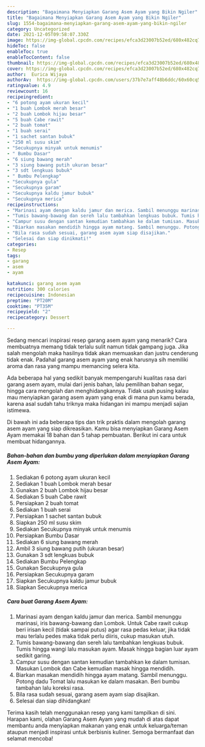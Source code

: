 ```yaml
---
description: "Bagaimana Menyiapkan Garang Asem Ayam yang Bikin Ngiler"
title: "Bagaimana Menyiapkan Garang Asem Ayam yang Bikin Ngiler"
slug: 1554-bagaimana-menyiapkan-garang-asem-ayam-yang-bikin-ngiler
category: Uncategorized
date: 2021-12-05T09:58:07.330Z
image: https://img-global.cpcdn.com/recipes/efca3d23007b52ed/680x482cq70/garang-asem-ayam-foto-resep-utama.jpg
hideToc: false
enableToc: true
enableTocContent: false
thumbnail: https://img-global.cpcdn.com/recipes/efca3d23007b52ed/680x482cq70/garang-asem-ayam-foto-resep-utama.jpg
cover: https://img-global.cpcdn.com/recipes/efca3d23007b52ed/680x482cq70/garang-asem-ayam-foto-resep-utama.jpg
author:  Eurica Wijaya
authorAv:  https://img-global.cpcdn.com/users/37b7e7aff48b6ddc/60x60cq50/avatar.jpg
ratingvalue: 4.9
reviewcount: 16
recipeingredient:
- "6 potong ayam ukuran kecil"
- "1 buah Lombok merah besar"
- "2 buah Lombok hijau besar"
- "5 buah Cabe rawit"
- "2 buah tomat"
- "1 buah serai"
- "1 sachet santan bubuk"
- "250 ml susu skim"
- "Secukupnya minyak untuk menumis"
- " Bumbu Dasar"
- "6 siung bawang merah"
- "3 siung bawang putih ukuran besar"
- "3 sdt lengkuas bubuk"
- " Bumbu Pelengkap"
- "Secukupnya gula"
- "Secukupnya garam"
- "Secukupnya kaldu jamur bubuk"
- "Secukupnya merica"
recipeinstructions:
- "Marinasi ayam dengan kaldu jamur dan merica. Sambil menunggu marinasi, iris bawang-bawang dan Lombok. Untuk Cabe rawit cukup beri irisan kecil (tidak sampai putus) agar rasa pedas keluar, jika tidak mau terlalu pedes maka tidak perlu diiris, cukup masukan utuh."
- "Tumis bawang-bawang dan sereh lalu tambahkan lengkuas bubuk. Tumis hingga wangi lalu masukan ayam. Masak hingga bagian luar ayam sedikit garing."
- "Campur susu dengan santan kemudian tambahkan ke dalam tumisan. Masukan Lombok dan Cabe kemudian masak hingga mendidih."
- "Biarkan masakan mendidih hingga ayam matang. Sambil menunggu. Potong dadu Tomat lalu masukan ke dalam masakan. Beri bumbu tambahan lalu koreksi rasa."
- "Bila rasa sudah sesuai, garang asem ayam siap disajikan."
- "Selesai dan siap dinikmati!"
categories:
- Resep
tags:
- garang
- asem
- ayam

katakunci: garang asem ayam 
nutrition: 300 calories
recipecuisine: Indonesian
preptime: "PT20M"
cooktime: "PT35M"
recipeyield: "2"
recipecategory: Dessert

---
```



Sedang mencari inspirasi resep garang asem ayam yang menarik? Cara membuatnya memang tidak terlalu sulit namun tidak gampang juga. Jika salah mengolah maka hasilnya tidak akan memuaskan dan justru cenderung tidak enak. Padahal garang asem ayam yang enak harusnya sih memiliki aroma dan rasa yang mampu memancing selera kita.


Ada beberapa hal yang sedikit banyak mempengaruhi kualitas rasa dari garang asem ayam, mulai dari jenis bahan, lalu pemilihan bahan segar, hingga cara mengolah dan menghidangkannya. Tidak usah pusing kalau mau menyiapkan garang asem ayam yang enak di mana pun kamu berada, karena asal sudah tahu triknya maka hidangan ini mampu menjadi sajian istimewa.




Di bawah ini ada beberapa tips dan trik praktis dalam mengolah garang asem ayam yang siap dikreasikan. Kamu bisa menyiapkan Garang Asem Ayam memakai 18 bahan dan 5 tahap pembuatan. Berikut ini cara untuk membuat hidangannya.

<!--inarticleads1-->

##### Bahan-bahan dan bumbu yang diperlukan dalam menyiapkan Garang Asem Ayam:

1. Sediakan 6 potong ayam ukuran kecil
1. Sediakan 1 buah Lombok merah besar
1. Gunakan 2 buah Lombok hijau besar
1. Sediakan 5 buah Cabe rawit
1. Persiapkan 2 buah tomat
1. Sediakan 1 buah serai
1. Persiapkan 1 sachet santan bubuk
1. Siapkan 250 ml susu skim
1. Sediakan Secukupnya minyak untuk menumis
1. Persiapkan  Bumbu Dasar
1. Sediakan 6 siung bawang merah
1. Ambil 3 siung bawang putih (ukuran besar)
1. Gunakan 3 sdt lengkuas bubuk
1. Sediakan  Bumbu Pelengkap
1. Gunakan Secukupnya gula
1. Persiapkan Secukupnya garam
1. Siapkan Secukupnya kaldu jamur bubuk
1. Siapkan Secukupnya merica




<!--inarticleads2-->

##### Cara buat Garang Asem Ayam:

1. Marinasi ayam dengan kaldu jamur dan merica. Sambil menunggu marinasi, iris bawang-bawang dan Lombok. Untuk Cabe rawit cukup beri irisan kecil (tidak sampai putus) agar rasa pedas keluar, jika tidak mau terlalu pedes maka tidak perlu diiris, cukup masukan utuh.
1. Tumis bawang-bawang dan sereh lalu tambahkan lengkuas bubuk. Tumis hingga wangi lalu masukan ayam. Masak hingga bagian luar ayam sedikit garing.
1. Campur susu dengan santan kemudian tambahkan ke dalam tumisan. Masukan Lombok dan Cabe kemudian masak hingga mendidih.
1. Biarkan masakan mendidih hingga ayam matang. Sambil menunggu. Potong dadu Tomat lalu masukan ke dalam masakan. Beri bumbu tambahan lalu koreksi rasa.
1. Bila rasa sudah sesuai, garang asem ayam siap disajikan.
1. Selesai dan siap dihidangkan!



Terima kasih telah menggunakan resep yang kami tampilkan di sini. Harapan kami, olahan Garang Asem Ayam yang mudah di atas dapat membantu anda menyiapkan makanan yang enak untuk keluarga/teman ataupun menjadi inspirasi untuk berbisnis kuliner. Semoga bermanfaat dan selamat mencoba!
